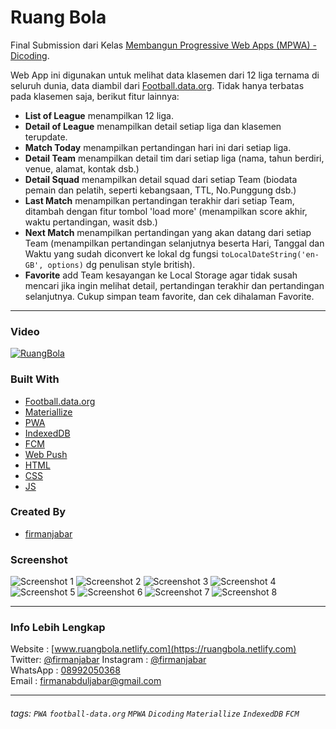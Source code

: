 # Ruang Bola
Final Submission dari Kelas [Membangun Progressive Web Apps (MPWA) - Dicoding](https://www.dicoding.com/academies/74).

Web App ini digunakan untuk melihat data klasemen dari 12 liga ternama di seluruh dunia, data diambil dari [Football.data.org](https://www.football-data.org/documentation/quickstart).
Tidak hanya terbatas pada klasemen saja, berikut fitur lainnya:
- __List of League__ menampilkan 12 liga.
- __Detail of League__ menampilkan detail setiap liga dan klasemen terupdate.
- __Match Today__ menampilkan pertandingan hari ini dari setiap liga.
- __Detail Team__ menampilkan detail tim dari setiap liga (nama, tahun berdiri, venue, alamat, kontak dsb.)
- __Detail Squad__ menampilkan detail squad dari setiap Team (biodata pemain dan pelatih, seperti kebangsaan, TTL, No.Punggung dsb.)
- __Last Match__ menampilkan pertandingan terakhir dari setiap Team, ditambah dengan fitur tombol 'load more' (menampilkan score akhir, waktu pertandingan, wasit dsb.)
- __Next Match__ menampilkan pertandingan yang akan datang dari setiap Team (menampilkan pertandingan selanjutnya beserta Hari, Tanggal dan Waktu yang sudah diconvert ke lokal dg fungsi `toLocalDateString('en-GB', options)` dg penulisan style british).
- __Favorite__ add Team kesayangan ke Local Storage agar tidak susah mencari jika ingin melihat detail, pertandingan terakhir dan pertandingan selanjutnya. Cukup simpan team favorite, dan cek dihalaman Favorite.

---

### Video
[![RuangBola](http://img.youtube.com/vi/LAdELCbRGN8/original.jpg)](https://www.youtube.com/watch?v=LAdELCbRGN8&t=4s "RuangBola")

### Built With
- [Football.data.org](https://www.football-data.org/documentation/quickstart)
- [Materiallize](https://materializecss.com/)
- [PWA](https://developers.google.com/web/progressive-web-apps)
- [IndexedDB](https://developers.google.com/web/ilt/pwa/working-with-indexeddb)
- [FCM](https://firebase.google.com/docs/cloud-messaging?hl=id)
- [Web Push](https://github.com/web-push-libs/web-push)
- [HTML](https://www.w3schools.com/html/)
- [CSS](https://www.w3schools.com/css/)
- [JS](https://www.javascript.com/)

### Created By
- [firmanjabar](https://github.com/firmanjabar)

### Screenshot
![Screenshot 1](https://pbs.twimg.com/media/EK9hprCUcAAek4b?format=jpg&name=small)
![Screenshot 2](https://pbs.twimg.com/media/EK9hprGUwAEYzi0?format=jpg&name=small)
![Screenshot 3](https://pbs.twimg.com/media/EK9hprEUEAAJsYw?format=jpg&name=small)
![Screenshot 4](https://pbs.twimg.com/media/EK9hprEUYAA1fo2?format=png&name=small)
![Screenshot 5](https://pbs.twimg.com/media/EK9hU6CVAAAUvlV?format=jpg&name=small)
![Screenshot 6](https://pbs.twimg.com/media/EK9hU6AUcAAd4gT?format=jpg&name=small)
![Screenshot 7](https://pbs.twimg.com/media/EK9hU6HVUAAuYWm?format=jpg&name=small)
![Screenshot 8](https://pbs.twimg.com/media/EK9hU6BUUAA7LAR?format=png&name=small)

---

### Info Lebih Lengkap
Website : [www.ruangbola.netlify.com](https://ruangbola.netlify.com)  
Twitter: [@firmanjabar](https://twitter.com/firmanjabar)
Instagram : [@firmanjabar](https://instagram.com/firmanjabar)  
WhatsApp : [08992050368](https://wa.me/628992050368)  
Email : [firmanabduljabar@gmail.com](mailto:firmanabduljabar@gmail.com)  

---

###### tags: `PWA` `football-data.org` `MPWA` `Dicoding` `Materiallize` `IndexedDB` `FCM`